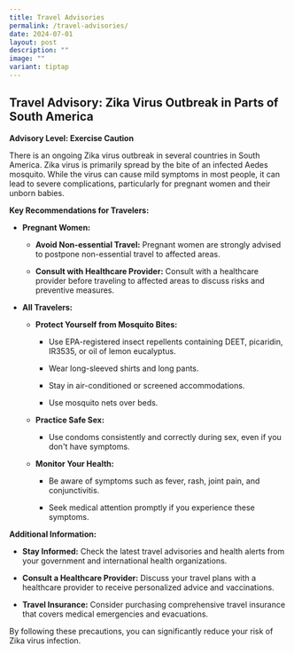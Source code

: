 ```yaml
---
title: Travel Advisories
permalink: /travel-advisories/
date: 2024-07-01
layout: post
description: ""
image: ""
variant: tiptap
---
```

<h2>Travel Advisory: Zika Virus Outbreak in Parts of South America</h2>
<p><strong>Advisory Level: Exercise Caution</strong>
</p>
<p>There is an ongoing Zika virus outbreak in several countries in South
America. Zika virus is primarily spread by the bite of an infected Aedes
mosquito. While the virus can cause mild symptoms in most people, it can
lead to severe complications, particularly for pregnant women and their
unborn babies.</p>
<p><strong>Key Recommendations for Travelers:</strong>
</p>
<ul data-tight="true" class="tight">
<li>
<p><strong>Pregnant Women:</strong>
</p>
<ul data-tight="true" class="tight">
<li>
<p><strong>Avoid Non-essential Travel:</strong> Pregnant women are strongly
advised to postpone non-essential travel to affected areas.</p>
</li>
<li>
<p><strong>Consult with Healthcare Provider:</strong> Consult with a healthcare
provider before traveling to affected areas to discuss risks and preventive
measures.</p>
</li>
</ul>
</li>
<li>
<p><strong>All Travelers:</strong>
</p>
<ul data-tight="true" class="tight">
<li>
<p><strong>Protect Yourself from Mosquito Bites:</strong>
</p>
<ul data-tight="true" class="tight">
<li>
<p>Use EPA-registered insect repellents containing DEET, picaridin, IR3535,
or oil of lemon eucalyptus.</p>
</li>
<li>
<p>Wear long-sleeved shirts and long pants.</p>
</li>
<li>
<p>Stay in air-conditioned or screened accommodations.</p>
</li>
<li>
<p>Use mosquito nets over beds.</p>
</li>
</ul>
</li>
<li>
<p><strong>Practice Safe Sex:</strong>
</p>
<ul data-tight="true" class="tight">
<li>
<p>Use condoms consistently and correctly during sex, even if you don't have
symptoms.</p>
</li>
</ul>
</li>
<li>
<p><strong>Monitor Your Health:</strong>
</p>
<ul data-tight="true" class="tight">
<li>
<p>Be aware of symptoms such as fever, rash, joint pain, and conjunctivitis.</p>
</li>
<li>
<p>Seek medical attention promptly if you experience these symptoms.</p>
</li>
</ul>
</li>
</ul>
</li>
</ul>
<p><strong>Additional Information:</strong>
</p>
<ul data-tight="true" class="tight">
<li>
<p><strong>Stay Informed:</strong> Check the latest travel advisories and
health alerts from your government and international health organizations.</p>
</li>
<li>
<p><strong>Consult a Healthcare Provider:</strong> Discuss your travel plans
with a healthcare provider to receive personalized advice and vaccinations.</p>
</li>
<li>
<p><strong>Travel Insurance:</strong> Consider purchasing comprehensive travel
insurance that covers medical emergencies and evacuations.</p>
</li>
</ul>
<p>By following these precautions, you can significantly reduce your risk
of Zika virus infection.</p>
